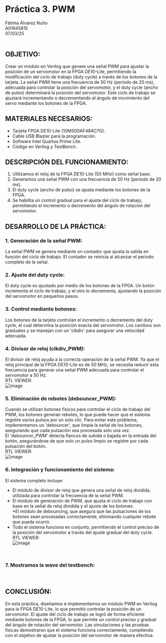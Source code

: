 # Práctica 3. PWM
Fátima Álvarez Nuño <br/>
A01645815 <br/>
07/03/25 <br/>
<br/>

## OBJETIVO: <br/>
Crear un módulo en Verilog que genere una señal PWM para ajustar la posición de un servomotor en la FPGA DE10-Lite, permitiendo la modificación del ciclo de trabajo (duty cycle) a través de los botones de la tarjeta. La señal PWM tiene una frecuencia de 50 Hz (período de 20 ms), adecuada para controlar la posición del servomotor, y el duty cycle (ancho de pulso) determinará la posición del servomotor. Este ciclo de trabajo se ajustará incrementando o decrementando el ángulo de movimiento del servo mediante los botones de la FPGA.

## MATERIALES NECESARIOS: <br/>
* Tarjeta FPGA DE10-Lite (10M50DAF484C7G). <br/>
* Cable USB Blaster para la programación. <br/>
* Software Intel Quartus Prime Lite. <br/>
* Código en Verilog y TestBench. <br/>

## DESCRIPCIÓN DEL FUNCIONAMIENTO: <br/>
1. Utilizamos el reloj de la FPGA DE10-Lite (50 MHz) como señal base. <br/>
2. Generamos una señal PWM con una frecuencia de 50 Hz (período de 20 ms). <br/>
3. El duty cycle (ancho de pulso) se ajusta mediante los botones de la FPGA. <br/>
4. Se habilita un control gradual para el ajuste del ciclo de trabajo, permitiendo el incremento o decremento del ángulo de rotación del servomotor. <br/>

## DESARROLLO DE LA PRÁCTICA: <br/>
### 1. Generación de la señal PWM: <br/>
La señal PWM se genera mediante un contador que ajusta la salida en función del ciclo de trabajo. El contador se reinicia al alcanzar el periodo completo de la señal. <br/>

### 2. Ajuste del duty cycle: <br/>
El duty cycle es ajustado por medio de los botones de la FPGA. Un botón incrementa el ciclo de trabajo, y el otro lo decrementa, ajustando la posición del servomotor en pequeños pasos. <br/>

### 3. Control mediante botones: <br/>
Los botones de la tarjeta controlan el incremento o decremento del duty cycle, el cual determina la posición exacta del servomotor. Los cambios son graduales y se manejan con un 'clkdiv' para asegurar una velocidad adecuada. <br/>

### 4. Divisor de reloj (clkdiv_PWM): <br/>
El divisor de reloj ayuda a la correcta operación de la señal PWM. Ya que el reloj principal de la FPGA DE10-Lite es de 50 MHz, se necesita reducir esta frecuencia para generar una señal PWM adecuada para controlar el servomotor a 50 Hz. <br/>
RTL VIEWER: <br/>
![image](https://github.com/user-attachments/assets/ba6fb8ac-910a-4b90-90cd-c9f9527ccf19)
<br/>

### 5. Eliminación de rebotes (debouncer_PWM): <br/>
Cuando se utilizan botones físicos para controlar el ciclo de trabajo del PWM, los botones generan rebotes, lo que puede hacer que el sistema registre varios pulsos por un solo clic. Para evitar este problema, implementamos un 'debouncer', que limpia la señal de los botones, asegurando que cada pulsación sea procesada solo una vez. <br/> El 'debouncer_PWM' detecta flancos de subida o bajada en la entrada del botón, asegurándose de que solo un pulso limpio se registre por cada pulsación del botón. <br/>
RTL VIEWER: <br/>
![image](https://github.com/user-attachments/assets/010d8949-7761-46f6-a614-433307906b71)
<br/>

### 6. Integración y funcionamiento del sistema: <br/>
El sistema completo incluye: <br/>
* El módulo de divisor de reloj que genera una señal de reloj dividida, utilizada para controlar la frecuencia de la señal PWM. <br/>
* El módulo de generación de PWM, que ajusta el ciclo de trabajo con base en la señal de reloj dividida y el ajuste de los botones. <br/>
*El módulo de debouncing, que asegura que las pulsaciones de los botones sean procesadas correctamente, eliminando cualquier rebote que pueda ocurrir. <br/>
* Todo el sistema funciona en conjunto, permitiendo el control preciso de la posición del servomotor a través del ajuste gradual del duty cycle. <br/>
RTL VIEWER: <br/>
![image](https://github.com/user-attachments/assets/264d50d7-06df-413f-9cec-284e45f5ab1e)
<br/>

### 7. Mostramos la wave del testbench: <br/>
<br/>


## CONCLUSIÓN: <br/>
En esta práctica, diseñamos e implementamos un módulo PWM en Verilog para la FPGA DE10-Lite, lo que permitió controlar la posición de un servomotor. El ajuste del ciclo de trabajo se logró de forma eficiente mediante botones de la FPGA, lo que permite un control preciso y gradual del ángulo de rotación del servomotor. Las simulaciones y las pruebas físicas demostraron que el sistema funciona correctamente, cumpliendo con el objetivo de ajustar la posición del servomotor de manera efectiva.
